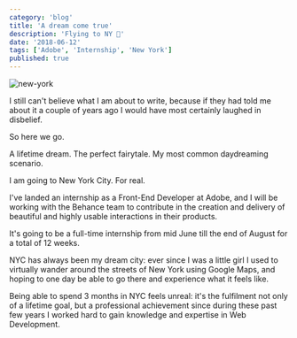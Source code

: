```yaml
---
category: 'blog'
title: 'A dream come true'
description: 'Flying to NY 🗽'
date: '2018-06-12'
tags: ['Adobe', 'Internship', 'New York']
published: true
---
```


![new-york](/static/images/blog-posts/new-york.jpg)

I still can't believe what I am about to write, because if they had told me about it a couple of years ago I would have most certainly laughed in disbelief.

So here we go.

A lifetime dream. The perfect fairytale. My most common daydreaming scenario.

I am going to New York City. For real.

I've landed an internship as a Front-End Developer at Adobe, and I will be working with the Behance team to contribute in the creation and delivery of beautiful and highly usable interactions in their products.

It's going to be a full-time internship from mid June till the end of August for a total of 12 weeks.

NYC has always been my dream city: ever since I was a little girl I used to virtually wander around the streets of New York using Google Maps, and hoping to one day be able to go there and experience what it feels like.

Being able to spend 3 months in NYC feels unreal: it's the fulfilment not only of a lifetime goal, but a professional achievement since during these past few years I worked hard to gain knowledge and expertise in Web Development.
